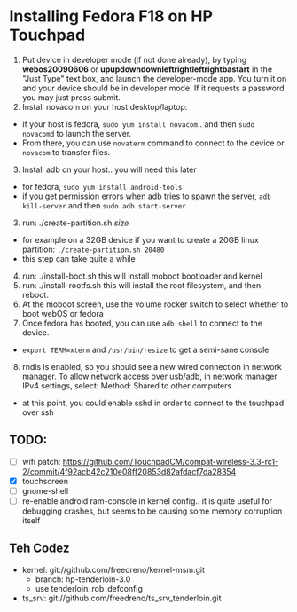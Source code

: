 # Installing Fedora F18 on HP Touchpad
1. Put device in developer mode (if not done already), by typing **webos20090606** or **upupdowndownleftrightleftrightbastart** in the "Just Type" text box, and launch the developer-mode app.  You turn it on and your device should be in developer mode. If it requests a password you may just press submit.
2. Install novacom on your host desktop/laptop:
  * if your host is fedora, `sudo yum install novacom`.. and then `sudo novacomd` to launch the server.
  * From there, you can use `novaterm` command to connect to the device or `novacom` to transfer files.
3. Install adb on your host.. you will need this later
  * for fedora, `sudo yum install android-tools`
  * if you get permission errors when adb tries to spawn the server, `adb kill-server` and then `sudo adb start-server`
3. run: ./create-partition.sh _size_
  * for example on a 32GB device if you want to create a 20GB linux partition:
     `./create-partition.sh 20480`
  * this step can take quite a while
4. run: ./install-boot.sh
   this will install moboot bootloader and kernel
5. run: ./install-rootfs.sh
   this will install the root filesystem, and then reboot.
6. At the moboot screen, use the volume rocker switch to select whether to boot webOS or fedora
7. Once fedora has booted, you can use `adb shell` to connect to the device.
  * `export TERM=xterm` and `/usr/bin/resize` to get a semi-sane console
8. rndis is enabled, so you should see a new wired connection in network manager.  To allow network access over usb/adb, in network manager IPv4 settings, select: Method: Shared to other computers
  * at this point, you could enable sshd in order to connect to the touchpad over ssh

## TODO:
- [ ] wifi patch: https://github.com/TouchpadCM/compat-wireless-3.3-rc1-2/commit/4f92acb42c210e08ff20853d82afdacf7da28354
- [x] touchscreen
- [ ] gnome-shell
- [ ] re-enable android ram-console in kernel config..  it is quite useful for debugging crashes, but seems to be causing some memory corruption itself

## Teh Codez
* kernel: git://github.com/freedreno/kernel-msm.git
  * branch: hp-tenderloin-3.0
  * use tenderloin_rob_defconfig
* ts_srv: git://github.com/freedreno/ts_srv_tenderloin.git
